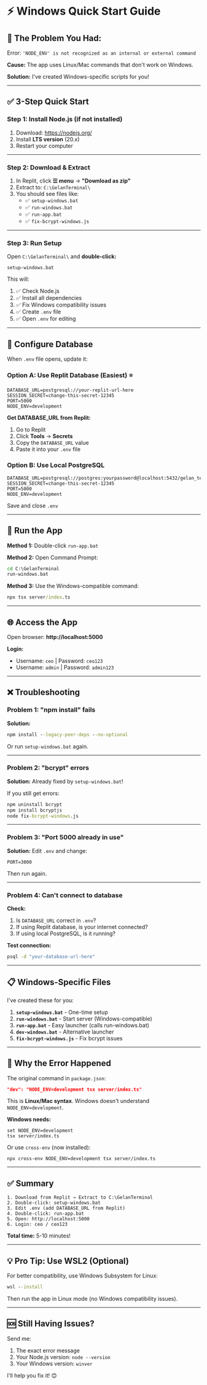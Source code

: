 # ⚡ Windows Quick Start Guide

## 🎯 The Problem You Had:

Error: `'NODE_ENV' is not recognized as an internal or external command`

**Cause:** The app uses Linux/Mac commands that don't work on Windows.

**Solution:** I've created Windows-specific scripts for you!

---

## ✅ **3-Step Quick Start**

### **Step 1: Install Node.js** (if not installed)

1. Download: https://nodejs.org/
2. Install **LTS version** (20.x)
3. Restart your computer

---

### **Step 2: Download & Extract**

1. In Replit, click **☰ menu** → **"Download as zip"**
2. Extract to: `C:\GelanTerminal\`
3. You should see files like:
   - ✅ `setup-windows.bat`
   - ✅ `run-windows.bat`
   - ✅ `run-app.bat`
   - ✅ `fix-bcrypt-windows.js`

---

### **Step 3: Run Setup**

Open `C:\GelanTerminal\` and **double-click:**

```
setup-windows.bat
```

This will:
1. ✅ Check Node.js
2. ✅ Install all dependencies
3. ✅ Fix Windows compatibility issues
4. ✅ Create `.env` file
5. ✅ Open `.env` for editing

---

## 🔧 **Configure Database**

When `.env` file opens, update it:

### **Option A: Use Replit Database (Easiest)** ⭐

```env
DATABASE_URL=postgresql://your-replit-url-here
SESSION_SECRET=change-this-secret-12345
PORT=5000
NODE_ENV=development
```

**Get DATABASE_URL from Replit:**
1. Go to Replit
2. Click **Tools** → **Secrets**
3. Copy the `DATABASE_URL` value
4. Paste it into your `.env` file

### **Option B: Use Local PostgreSQL**

```env
DATABASE_URL=postgresql://postgres:yourpassword@localhost:5432/gelan_terminal
SESSION_SECRET=change-this-secret-12345
PORT=5000
NODE_ENV=development
```

Save and close `.env`

---

## 🚀 **Run the App**

**Method 1:** Double-click `run-app.bat`

**Method 2:** Open Command Prompt:
```cmd
cd C:\GelanTerminal
run-windows.bat
```

**Method 3:** Use the Windows-compatible command:
```cmd
npx tsx server/index.ts
```

---

## 🌐 **Access the App**

Open browser: **http://localhost:5000**

**Login:**
- Username: `ceo` | Password: `ceo123`
- Username: `admin` | Password: `admin123`

---

## ❌ **Troubleshooting**

### **Problem 1: "npm install" fails**

**Solution:**
```cmd
npm install --legacy-peer-deps --no-optional
```

Or run `setup-windows.bat` again.

---

### **Problem 2: "bcrypt" errors**

**Solution:** Already fixed by `setup-windows.bat`!

If you still get errors:
```cmd
npm uninstall bcrypt
npm install bcryptjs
node fix-bcrypt-windows.js
```

---

### **Problem 3: "Port 5000 already in use"**

**Solution:** Edit `.env` and change:
```env
PORT=3000
```

Then run again.

---

### **Problem 4: Can't connect to database**

**Check:**
1. Is `DATABASE_URL` correct in `.env`?
2. If using Replit database, is your internet connected?
3. If using local PostgreSQL, is it running?

**Test connection:**
```cmd
psql -d "your-database-url-here"
```

---

## 📋 **Windows-Specific Files**

I've created these for you:

1. **`setup-windows.bat`** - One-time setup
2. **`run-windows.bat`** - Start server (Windows-compatible)
3. **`run-app.bat`** - Easy launcher (calls run-windows.bat)
4. **`dev-windows.bat`** - Alternative launcher
5. **`fix-bcrypt-windows.js`** - Fix bcrypt issues

---

## 🎯 **Why the Error Happened**

The original command in `package.json`:
```json
"dev": "NODE_ENV=development tsx server/index.ts"
```

This is **Linux/Mac syntax**. Windows doesn't understand `NODE_ENV=development`.

**Windows needs:**
```batch
set NODE_ENV=development
tsx server/index.ts
```

Or use `cross-env` (now installed):
```
npx cross-env NODE_ENV=development tsx server/index.ts
```

---

## ✅ **Summary**

```
1. Download from Replit → Extract to C:\GelanTerminal
2. Double-click: setup-windows.bat
3. Edit .env (add DATABASE_URL from Replit)
4. Double-click: run-app.bat
5. Open: http://localhost:5000
6. Login: ceo / ceo123
```

**Total time:** 5-10 minutes!

---

## 💡 **Pro Tip: Use WSL2 (Optional)**

For better compatibility, use Windows Subsystem for Linux:

```cmd
wsl --install
```

Then run the app in Linux mode (no Windows compatibility issues).

---

## 🆘 **Still Having Issues?**

Send me:
1. The exact error message
2. Your Node.js version: `node --version`
3. Your Windows version: `winver`

I'll help you fix it! 😊
